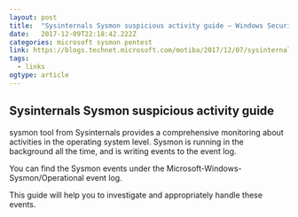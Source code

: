 ```yaml
---
layout: post 
title:  "Sysinternals Sysmon suspicious activity guide – Windows Security" 
date:   2017-12-09T22:18:42.222Z 
categories: microsoft sysmon pentest
link: https://blogs.technet.microsoft.com/motiba/2017/12/07/sysinternals-sysmon-suspicious-activity-guide/ 
tags:
  - links
ogtype: article 
---
```


## Sysinternals Sysmon suspicious activity guide
sysmon tool from Sysinternals provides a comprehensive monitoring about activities in the operating system level. Sysmon is running in the background all the time, and is writing events to the event log.

You can find the Sysmon events under the Microsoft-Windows-Sysmon/Operational event log.

This guide will help you to investigate and appropriately handle these events.